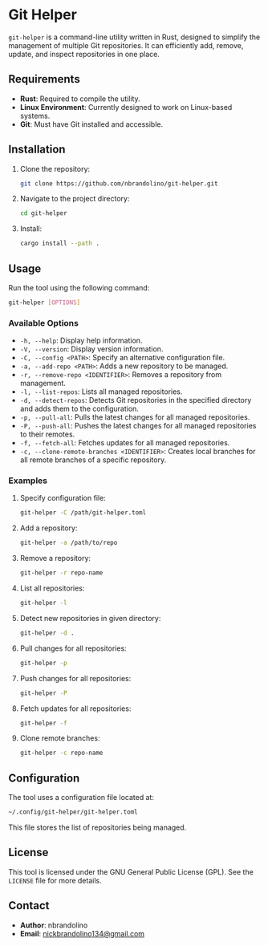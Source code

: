 # Git Helper
`git-helper` is a command-line utility written in Rust, designed to simplify the management of multiple Git repositories. It can efficiently add, remove, update, and inspect repositories in one place.

## Requirements
- **Rust**: Required to compile the utility.
- **Linux Environment**: Currently designed to work on Linux-based systems.
- **Git**: Must have Git installed and accessible.

## Installation
1. Clone the repository:
   ```bash
   git clone https://github.com/nbrandolino/git-helper.git
   ```
2. Navigate to the project directory:
   ```bash
   cd git-helper
   ```
3. Install:
   ```bash
   cargo install --path .
   ```

## Usage
Run the tool using the following command:
```bash
git-helper [OPTIONS]
```

### Available Options
- `-h, --help`: Display help information.
- `-V, --version`: Display version information.
- `-C, --config <PATH>`: Specify an alternative configuration file.
- `-a, --add-repo <PATH>`: Adds a new repository to be managed.
- `-r, --remove-repo <IDENTIFIER>`: Removes a repository from management.
- `-l, --list-repos`: Lists all managed repositories.
- `-d, --detect-repos`: Detects Git repositories in the specified directory and adds them to the configuration.
- `-p, --pull-all`: Pulls the latest changes for all managed repositories.
- `-P, --push-all`: Pushes the latest changes for all managed repositories to their remotes.
- `-f, --fetch-all`: Fetches updates for all managed repositories.
- `-c, --clone-remote-branches <IDENTIFIER>`: Creates local branches for all remote branches of a specific repository.

### Examples
1. Specify configuration file:
   ```bash
   git-helper -C /path/git-helper.toml
   ```
2. Add a repository:
   ```bash
   git-helper -a /path/to/repo
   ```
3. Remove a repository:
   ```bash
   git-helper -r repo-name
   ```
4. List all repositories:
   ```bash
   git-helper -l
   ```
5. Detect new repositories in given directory:
   ```bash
   git-helper -d .
   ```
6. Pull changes for all repositories:
   ```bash
   git-helper -p
   ```
7. Push changes for all repositories:
   ```bash
   git-helper -P
   ```
8. Fetch updates for all repositories:
   ```bash
   git-helper -f
   ```
9. Clone remote branches:
   ```bash
   git-helper -c repo-name
   ```

## Configuration
The tool uses a configuration file located at:
```bash
~/.config/git-helper/git-helper.toml
```
This file stores the list of repositories being managed.

## License
This tool is licensed under the GNU General Public License (GPL). See the `LICENSE` file for more details.

## Contact
- **Author**: nbrandolino
- **Email**: [nickbrandolino134@gmail.com](mailto:nickbrandolino134@gmail.com)
